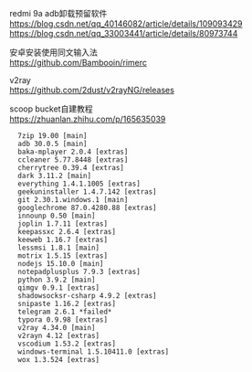 


redmi 9a adb卸载预留软件  
<https://blog.csdn.net/qq_40146082/article/details/109093429>  
<https://blog.csdn.net/qq_33003441/article/details/80973744>

安卓安装使用同文输入法  
<https://github.com/Bambooin/rimerc>   

v2ray  
<https://github.com/2dust/v2rayNG/releases>  

scoop bucket自建教程   
<https://zhuanlan.zhihu.com/p/165635039>



```shell
  7zip 19.00 [main]
  adb 30.0.5 [main]
  baka-mplayer 2.0.4 [extras]
  ccleaner 5.77.8448 [extras]
  cherrytree 0.39.4 [extras]
  dark 3.11.2 [main]
  everything 1.4.1.1005 [extras]
  geekuninstaller 1.4.7.142 [extras]
  git 2.30.1.windows.1 [main]
  googlechrome 87.0.4280.88 [extras]
  innounp 0.50 [main]
  joplin 1.7.11 [extras]
  keepassxc 2.6.4 [extras]
  keeweb 1.16.7 [extras]
  lessmsi 1.8.1 [main]
  motrix 1.5.15 [extras]
  nodejs 15.10.0 [main]
  notepadplusplus 7.9.3 [extras]
  python 3.9.2 [main]
  qimgv 0.9.1 [extras]
  shadowsocksr-csharp 4.9.2 [extras]
  snipaste 1.16.2 [extras]
  telegram 2.6.1 *failed*
  typora 0.9.98 [extras]
  v2ray 4.34.0 [main]
  v2rayn 4.12 [extras]
  vscodium 1.53.2 [extras]
  windows-terminal 1.5.10411.0 [extras]
  wox 1.3.524 [extras]
```